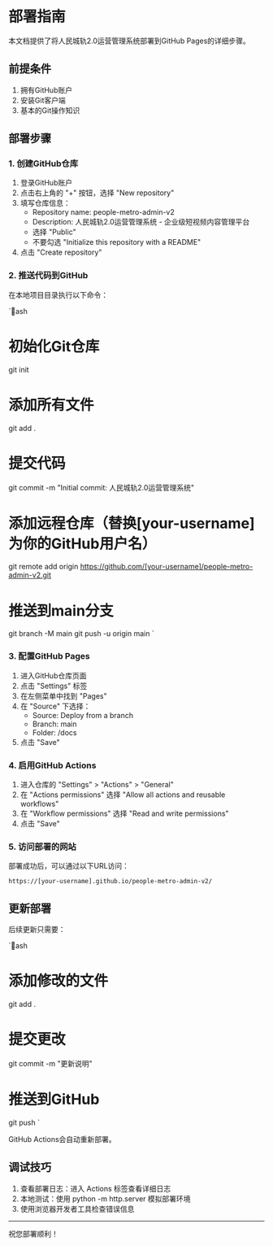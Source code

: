 ﻿#  部署指南

本文档提供了将人民城轨2.0运营管理系统部署到GitHub Pages的详细步骤。

##  前提条件

1. 拥有GitHub账户
2. 安装Git客户端
3. 基本的Git操作知识

##  部署步骤

### 1. 创建GitHub仓库

1. 登录GitHub账户
2. 点击右上角的 "+" 按钮，选择 "New repository"
3. 填写仓库信息：
   - Repository name: people-metro-admin-v2
   - Description: 人民城轨2.0运营管理系统 - 企业级短视频内容管理平台
   - 选择 "Public"
   - 不要勾选 "Initialize this repository with a README"
4. 点击 "Create repository"

### 2. 推送代码到GitHub

在本地项目目录执行以下命令：

`ash
# 初始化Git仓库
git init

# 添加所有文件
git add .

# 提交代码
git commit -m "Initial commit: 人民城轨2.0运营管理系统"

# 添加远程仓库（替换[your-username]为你的GitHub用户名）
git remote add origin https://github.com/[your-username]/people-metro-admin-v2.git

# 推送到main分支
git branch -M main
git push -u origin main
`

### 3. 配置GitHub Pages

1. 进入GitHub仓库页面
2. 点击 "Settings" 标签
3. 在左侧菜单中找到 "Pages"
4. 在 "Source" 下选择：
   - Source: Deploy from a branch
   - Branch: main
   - Folder: /docs
5. 点击 "Save"

### 4. 启用GitHub Actions

1. 进入仓库的 "Settings" > "Actions" > "General"
2. 在 "Actions permissions" 选择 "Allow all actions and reusable workflows"
3. 在 "Workflow permissions" 选择 "Read and write permissions"
4. 点击 "Save"

### 5. 访问部署的网站

部署成功后，可以通过以下URL访问：

`
https://[your-username].github.io/people-metro-admin-v2/
`

##  更新部署

后续更新只需要：

`ash
# 添加修改的文件
git add .

# 提交更改
git commit -m "更新说明"

# 推送到GitHub
git push
`

GitHub Actions会自动重新部署。

##  调试技巧

1. 查看部署日志：进入 Actions 标签查看详细日志
2. 本地测试：使用 python -m http.server 模拟部署环境
3. 使用浏览器开发者工具检查错误信息

---

祝您部署顺利！
